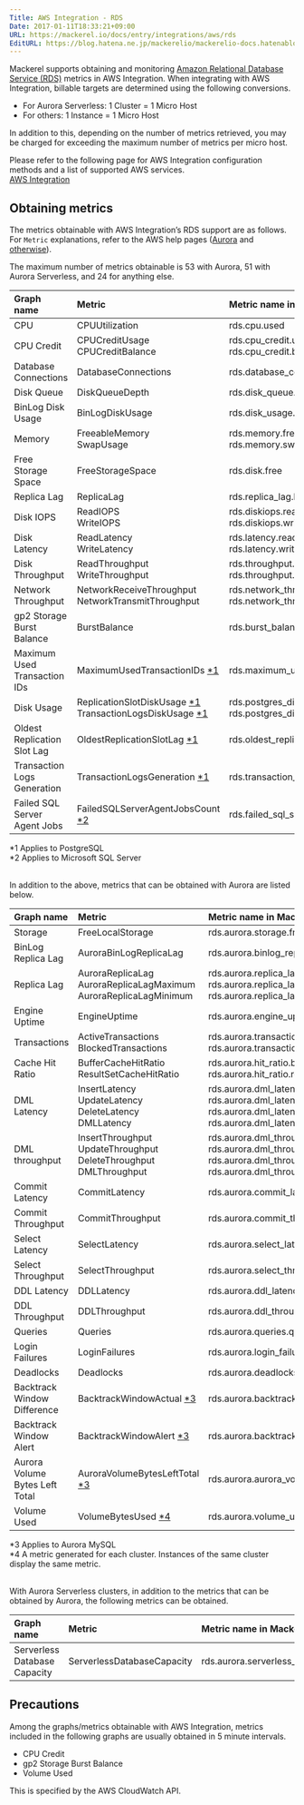 ```yaml
---
Title: AWS Integration - RDS
Date: 2017-01-11T18:33:21+09:00
URL: https://mackerel.io/docs/entry/integrations/aws/rds
EditURL: https://blog.hatena.ne.jp/mackerelio/mackerelio-docs.hatenablog.mackerel.io/atom/entry/10328749687205762200
---
```


Mackerel supports obtaining and monitoring <a href="https://aws.amazon.com/rds/" target="_blank">Amazon Relational Database Service (RDS)</a> metrics in AWS Integration. When integrating with AWS Integration, billable targets are determined using the following conversions.

- For Aurora Serverless: 1 Cluster = 1 Micro Host
- For others: 1 Instance = 1 Micro Host

In addition to this, depending on the number of metrics retrieved, you may be charged for exceeding the maximum number of metrics per micro host.

Please refer to the following page for AWS Integration configuration methods and a list of supported AWS services.  <br>
<a href="https://mackerel.io/docs/entry/integrations/aws">AWS Integration</a>

## Obtaining metrics

The metrics obtainable with AWS Integration’s RDS support are as follows. For `Metric` explanations, refer to the AWS help pages (<a href="https://docs.aws.amazon.com/AmazonRDS/latest/AuroraUserGuide/Aurora.Monitoring.html" target="_blank">Aurora</a> and <a href="https://docs.aws.amazon.com/AmazonRDS/latest/UserGuide/MonitoringOverview.html" target="_blank">otherwise</a>).

The maximum number of metrics obtainable is 53 with Aurora, 51 with Aurora Serverless, and 24 for anything else.

|Graph name|Metric|Metric name in Mackerel|Unit|Statistics|
|:---|:---|:---|:---|:---|
|CPU|CPUUtilization|rds.cpu.used|percentage|Average|
|CPU Credit|CPUCreditUsage<br>CPUCreditBalance|rds.cpu_credit.used<br>rds.cpu_credit.balance|float|Average|
|Database Connections|DatabaseConnections|rds.database_connections.used|float|Average|
|Disk Queue|DiskQueueDepth|rds.disk_queue.depth|float|Average|
|BinLog Disk Usage|BinLogDiskUsage|rds.disk_usage.bin_log|bytes|Average|
|Memory|FreeableMemory<br>SwapUsage|rds.memory.free<br>rds.memory.swap|bytes|Average|
|Free Storage Space|FreeStorageSpace|rds.disk.free|bytes|Average|
|Replica Lag|ReplicaLag|rds.replica_lag.lag|float|Average|
|Disk IOPS|ReadIOPS<br>WriteIOPS|rds.diskiops.read<br>rds.diskiops.write|iops|Average|
|Disk Latency|ReadLatency<br>WriteLatency|rds.latency.read<br>rds.latency.write|float|Average|
|Disk Throughput|ReadThroughput<br>WriteThroughput|rds.throughput.read<br>rds.throughput.write|bytes/sec|Average|
|Network Throughput|NetworkReceiveThroughput<br>NetworkTransmitThroughput|rds.network_throughput.read<br>rds.network_throughput.transmit|bytes/sec|Average|
|gp2 Storage Burst Balance|BurstBalance|rds.burst_balance.balance|percentage|Average|
|Maximum Used Transaction IDs|MaximumUsedTransactionIDs [*1](#rds-postgres)|rds.maximum_used_transaction_ids.count|integer|Average|
|Disk Usage|ReplicationSlotDiskUsage [*1](#rds-postgres)<br>TransactionLogsDiskUsage [*1](#rds-postgres)|rds.postgres_disk_usage.replication_slot<br>rds.postgres_disk_usage.transaction_logs|bytes|Average|
|Oldest Replication Slot Lag|OldestReplicationSlotLag [*1](#rds-postgres)|rds.oldest_replication_slot_lag.slot_lag|bytes|Average|
|Transaction Logs Generation|TransactionLogsGeneration [*1](#rds-postgres)|rds.transaction_logs_generation.transaction_log|bytes/sec|Average|
|Failed SQL Server Agent Jobs|FailedSQLServerAgentJobsCount [*2](#rds-sqlserver)|rds.failed_sql_server_agent_jobs.failed|integer|Average|

<div id="rds-postgres">*1 Applies to PostgreSQL</div>
<div id="rds-sqlserver">*2 Applies to Microsoft SQL Server</div>
<br>

In addition to the above, metrics that can be obtained with Aurora are listed below.

|Graph name|Metric|Metric name in Mackerel|Unit|Statistics|
|:---|:---|:---|:---|:---|
|Storage|FreeLocalStorage|rds.aurora.storage.free|bytes|Average|
|BinLog Replica Lag|AuroraBinLogReplicaLag|rds.aurora.binlog_replica_lag.lag|float|Average|
|Replica Lag|AuroraReplicaLag<br>AuroraReplicaLagMaximum<br>AuroraReplicaLagMinimum|rds.aurora.replica_lag.lag<br>rds.aurora.replica_lag.max_lag<br>rds.aurora.replica_lag.min_lag|float|Average|
|Engine Uptime|EngineUptime|rds.aurora.engine_uptime.uptime|float|Average|
|Transactions|ActiveTransactions<br>BlockedTransactions|rds.aurora.transactions.active<br>rds.aurora.transactions.blocked|float|Average|
|Cache Hit Ratio|BufferCacheHitRatio<br>ResultSetCacheHitRatio|rds.aurora.hit_ratio.buffer<br>rds.aurora.hit_ratio.result_set|percentage|Average|
|DML Latency|InsertLatency<br>UpdateLatency<br>DeleteLatency<br>DMLLatency|rds.aurora.dml_latency.insert<br>rds.aurora.dml_latency.update<br>rds.aurora.dml_latency.delete<br>rds.aurora.dml_latency.dml|float|Average|
|DML throughput|InsertThroughput<br>UpdateThroughput<br>DeleteThroughput<br>DMLThroughput|rds.aurora.dml_throughput.insert<br>rds.aurora.dml_throughput.update<br>rds.aurora.dml_throughput.delete<br>rds.aurora.dml_throughput.dml|float|Average|
|Commit Latency|CommitLatency|rds.aurora.commit_latency.commit|float|Average|
|Commit Throughput|CommitThroughput|rds.aurora.commit_throughput.commit|float|Average|
|Select Latency|SelectLatency|rds.aurora.select_latency.select|float|Average|
|Select Throughput|SelectThroughput|rds.aurora.select_throughput.select|float|Average|
|DDL Latency|DDLLatency|rds.aurora.ddl_latency.ddl|float|Average|
|DDL Throughput|DDLThroughput|rds.aurora.ddl_throughput.ddl|float|Average|
|Queries|Queries|rds.aurora.queries.queries|float|Average|
|Login Failures|LoginFailures|rds.aurora.login_failures.failures|float|Average|
|Deadlocks|Deadlocks|rds.aurora.deadlocks.deadlocks|float|Average|
|Backtrack Window Difference|BacktrackWindowActual [*3](#rds-aurora-mysql)|rds.aurora.backtrack_window_difference.minutes|integer|Average|
|Backtrack Window Alert|BacktrackWindowAlert [*3](#rds-aurora-mysql)|rds.aurora.backtrack_window_alert.alert|integer|Sum|
|Aurora Volume Bytes Left Total|AuroraVolumeBytesLeftTotal [*3](#rds-aurora-mysql)|rds.aurora.aurora_volume_bytes_left_total.total|bytes|Average|
|Volume Used|VolumeBytesUsed [*4](#rds-aurora-cluster)|rds.aurora.volume_used.bytes|bytes|Average|

<div id="rds-aurora-mysql">*3 Applies to Aurora MySQL</div>
<div id="rds-aurora-cluster">*4 A metric generated for each cluster. Instances of the same cluster display the same metric.</div>
<br>

With Aurora Serverless clusters, in addition to the metrics that can be obtained by Aurora, the following metrics can be obtained.

|Graph name|Metric|Metric name in Mackerel|Unit|Statistics|
|:---|:---|:---|:---|:---|
|Serverless Database Capacity|ServerlessDatabaseCapacity|rds.aurora.serverless_database_capacity.capacity|float|Average|

<h2 id="notes">Precautions</h2>

Among the graphs/metrics obtainable with AWS Integration, metrics included in the following graphs are usually obtained in 5 minute intervals.

* CPU Credit
* gp2 Storage Burst Balance
* Volume Used

This is specified by the AWS CloudWatch API.
